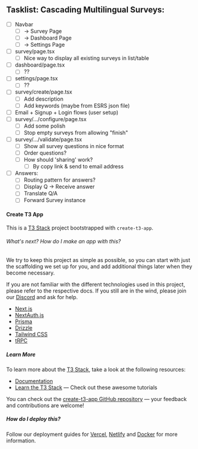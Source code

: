 ## Tasklist: Cascading Multilingual Surveys:

- [ ] Navbar
  - [ ] -> Survey Page
  - [ ] -> Dashboard Page
  - [ ] -> Settings Page
- [ ] survey/page.tsx
  - [ ] Nice way to display all existing surveys in list/table
- [ ] dashboard/page.tsx
  - [ ] ??
- [ ] settings/page.tsx
  - [ ] ??
- [ ] survey/create/page.tsx
  - [ ] Add description
  - [ ] Add keywords (maybe from ESRS json file)
- [ ] Email + Signup + Login flows (user setup)
- [ ] survey/.../configure/page.tsx
  - [ ] Add some polish
  - [ ] Stop empty surveys from allowing "finish"
- [ ] survey/.../validate/page.tsx
  - [ ] Show all survey questions in nice format
  - [ ] Order questions?
  - [ ] How should 'sharing' work?
    - [ ] By copy link & send to email address
- [ ] Answers:
  - [ ] Routing pattern for answers?
  - [ ] Display Q -> Receive answer
  - [ ] Translate Q/A
  - [ ] Forward Survey instance

#### Create T3 App

This is a [T3 Stack](https://create.t3.gg/) project bootstrapped with `create-t3-app`.

###### What's next? How do I make an app with this?

We try to keep this project as simple as possible, so you can start with just the scaffolding we set up for you, and add additional things later when they become necessary.

If you are not familiar with the different technologies used in this project, please refer to the respective docs. If you still are in the wind, please join our [Discord](https://t3.gg/discord) and ask for help.

- [Next.js](https://nextjs.org)
- [NextAuth.js](https://next-auth.js.org)
- [Prisma](https://prisma.io)
- [Drizzle](https://orm.drizzle.team)
- [Tailwind CSS](https://tailwindcss.com)
- [tRPC](https://trpc.io)

##### Learn More

To learn more about the [T3 Stack](https://create.t3.gg/), take a look at the following resources:

- [Documentation](https://create.t3.gg/)
- [Learn the T3 Stack](https://create.t3.gg/en/faq#what-learning-resources-are-currently-available) — Check out these awesome tutorials

You can check out the [create-t3-app GitHub repository](https://github.com/t3-oss/create-t3-app) — your feedback and contributions are welcome!

##### How do I deploy this?

Follow our deployment guides for [Vercel](https://create.t3.gg/en/deployment/vercel), [Netlify](https://create.t3.gg/en/deployment/netlify) and [Docker](https://create.t3.gg/en/deployment/docker) for more information.

